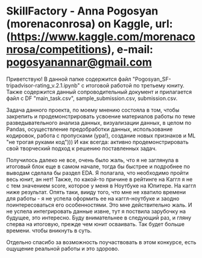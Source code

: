 # SkillFactory - Anna Pogosyan (morenaconrosa) on Kaggle, url: (https://www.kaggle.com/morenaconrosa/competitions), e-mail: pogosyanannar@gmail.com

Приветствую! В данной папке содержится файл "Pogosyan_SF-tripadvisor-rating_v.2.1.ipynb" с итоговой работой по третьему юниту. Также содержится данный сопроводительный документ и прилагается файл с DF "main_task.csv", sample_submission.csv, submission.csv.

Задача данного проекта, по моему мнению состояла в том, чтобы закрепить и продемонстрировать усвоение материалов работы по теме разведывательного анализа данных, визуализации данных, в целом по Pandas, осуществление предобработки данных, использование кодировок, работа с пропусками (ура!), создание новых признаков и ML "не трогая руками код")))
И как всегда: активно продемонстрировать свой творческий подход к решению поставленных задач.

Получилось далеко не все, очень было жаль, что я не заглянула в итоговый блок еще в самом начале, тогда бы быстрее и подробнее по выводам сделала бы раздел EDA.
Я полагала, что необходимо пройти весь юнит, ан нет!
Также, по какой-то причине в рейтинге на Каггл я не с тем значением score, которое у меня в Ноутбуке на Юпитере. На каггл ниже результат.
Опять таки, вииду того, что мне не хватило времени для работы - я не успела оформить ее на каггл-ноутбуке и заодно поинтересоваться его особенностями. Это мне действительно жаль.
И не успела интегрировать данные извне, тут я поствила зарубочку на будущее, это интересно.
Буду внимательнее в следующий раз, и гляну сперва на итоговую, прежде чем юнит осваивать. Так будет больше времени. чтобы вникнуть в суть.

Отдельно спасибо за возможность поучаствовать в этом конкурсе, есть ощущение реальной работы и это здорово.
